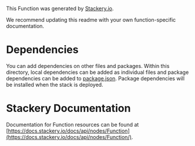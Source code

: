 
This Function was generated by [Stackery.io](https://www.stackery.io).

We recommend updating this readme with your own function-specific documentation.

# Dependencies
You can add dependencies on other files and packages.
Within this directory, local dependencies can be added as individual files and
package dependencies can be added to [package.json](https://docs.npmjs.com/files/package.json).
Package dependencies will be installed when the stack is deployed.

# Stackery Documentation
Documentation for Function resources can be found at [https://docs.stackery.io/docs/api/nodes/Function](https://docs.stackery.io/docs/api/nodes/Function/).
